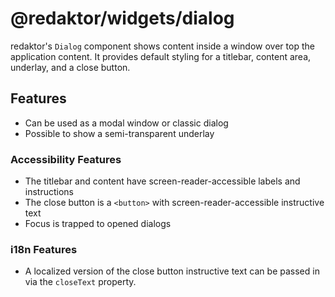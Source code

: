 # @redaktor/widgets/dialog

redaktor's `Dialog` component shows content inside a window over top the application content. It provides default styling for a titlebar, content area, underlay, and a close button.

## Features

- Can be used as a modal window or classic dialog
- Possible to show a semi-transparent underlay

### Accessibility Features

- The titlebar and content have screen-reader-accessible labels and instructions
- The close button is a `<button>` with screen-reader-accessible instructive text
- Focus is trapped to opened dialogs

### i18n Features
- A localized version of the close button instructive text can be passed in via the `closeText` property.
